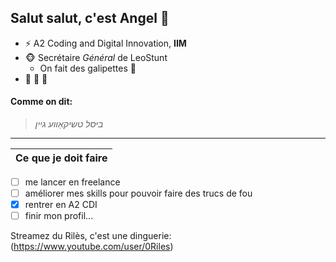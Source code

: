 ## Salut salut, c'est __Angel__ 👋

<!--
**AnrelWsh/AnrelWsh** is a ✨ _special_ ✨ repository because its `README.md` (this file) appears on your GitHub profile.

Here are some ideas to get you started:

- 🔭 I’m currently working on ...
- 🌱 I’m currently learning ...
- 👯 I’m looking to collaborate on ...
- 🤔 I’m looking for help with ...
- 💬 Ask me about ...
- 📫 How to reach me: ...
- 😄 Pronouns: ...
- ⚡ Fun fact: ...
-->

* ⚡ A2 Coding and Digital Innovation, __IIM__
* 🐵 Secrétaire _Général_ de LeoStunt
    * On fait des galipettes 🐒
* 💯 💯 💯

#### Comme on dit:
> _ביסל טשיקאַווע גיין_

-----------------

Ce que je doit faire                                           |
---------------------                                          |
- [ ] me lancer en freelance                                   
- [ ] améliorer mes skills pour pouvoir faire des trucs de fou 
- [x] rentrer en A2 CDI                                        
- [ ] finir mon profil...                                      

Streamez du Rilès, c'est une dinguerie: (https://www.youtube.com/user/0Riles)
